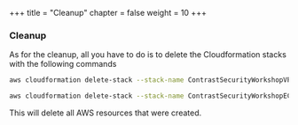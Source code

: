 +++
title = "Cleanup"
chapter = false
weight = 10
+++

### Cleanup 

As for the cleanup, all you have to do is to delete the Cloudformation stacks with the following commands

```bash
aws cloudformation delete-stack --stack-name ContrastSecurityWorkshopVPC
```

```bash
aws cloudformation delete-stack --stack-name ContrastSecurityWorkshopECS
```
This will delete all AWS resources that were created.

